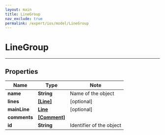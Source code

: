 ```yaml
---
layout: main
title: LineGroup
nav_exclude: true
permalink: /expert/ios/model/LineGroup
---
```


# LineGroup

---

## Properties

Name | Type | Note
---- | ---- | ----
**name** | **String** | Name of the object 
**lines** | [**[Line]**](Line.md) | [optional] 
**mainLine** | [**Line**](Line.md) | [optional] 
**comments** | [**[Comment]**](Comment.md) | 
**id** | **String** | Identifier of the object 

